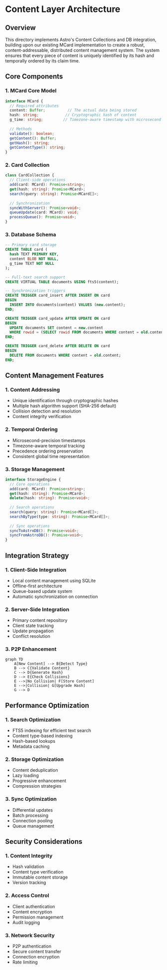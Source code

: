 # Content Layer Architecture

## Overview

This directory implements Astro's Content Collections and DB integration, building upon our existing MCard implementation to create a robust, content-addressable, distributed content management system. The system ensures that every piece of content is uniquely identified by its hash and temporally ordered by its claim time.

## Core Components

### 1. MCard Core Model
```typescript
interface MCard {
  // Required attributes
  content: Buffer;          // The actual data being stored
  hash: string;            // Cryptographic hash of content
  g_time: string;         // Timezone-aware timestamp with microsecond precision
  
  // Methods
  validate(): boolean;
  getContent(): Buffer;
  getHash(): string;
  getContentType(): string;
}
```

### 2. Card Collection
```typescript
class CardCollection {
  // Client-side operations
  add(card: MCard): Promise<string>;
  get(hash: string): Promise<MCard>;
  search(query: string): Promise<MCard[]>;
  
  // Synchronization
  syncWithServer(): Promise<void>;
  queueUpdate(card: MCard): void;
  processQueue(): Promise<void>;
}
```

### 3. Database Schema
```sql
-- Primary card storage
CREATE TABLE card (
  hash TEXT PRIMARY KEY,
  content BLOB NOT NULL,
  g_time TEXT NOT NULL
);

-- Full-text search support
CREATE VIRTUAL TABLE documents USING fts5(content);

-- Synchronization triggers
CREATE TRIGGER card_insert AFTER INSERT ON card 
BEGIN 
  INSERT INTO documents(content) VALUES (new.content); 
END;

CREATE TRIGGER card_update AFTER UPDATE ON card 
BEGIN 
  UPDATE documents SET content = new.content 
  WHERE rowid = (SELECT rowid FROM documents WHERE content = old.content LIMIT 1); 
END;

CREATE TRIGGER card_delete AFTER DELETE ON card 
BEGIN 
  DELETE FROM documents WHERE content = old.content; 
END;
```

## Content Management Features

### 1. Content Addressing
- Unique identification through cryptographic hashes
- Multiple hash algorithm support (SHA-256 default)
- Collision detection and resolution
- Content integrity verification

### 2. Temporal Ordering
- Microsecond-precision timestamps
- Timezone-aware temporal tracking
- Precedence ordering preservation
- Consistent global time representation

### 3. Storage Management
```typescript
interface StorageEngine {
  // Core operations
  add(card: MCard): Promise<string>;
  get(hash: string): Promise<MCard>;
  delete(hash: string): Promise<void>;
  
  // Search operations
  search(query: string): Promise<MCard[]>;
  searchByType(type: string): Promise<MCard[]>;
  
  // Sync operations
  syncToAstroDB(): Promise<void>;
  syncFromAstroDB(): Promise<void>;
}
```

## Integration Strategy

### 1. Client-Side Integration
- Local content management using SQLite
- Offline-first architecture
- Queue-based update system
- Automatic synchronization on connection

### 2. Server-Side Integration
- Primary content repository
- Client state tracking
- Update propagation
- Conflict resolution

### 3. P2P Enhancement
```mermaid
graph TD
    A[New Content] --> B{Detect Type}
    B --> C{Validate Content}
    C --> D{Generate Hash}
    D --> E{Check Collisions}
    E -->|No Collision| F[Store Content]
    E -->|Collision| G[Upgrade Hash]
    G --> D
```

## Performance Optimization

### 1. Search Optimization
- FTS5 indexing for efficient text search
- Content type-based indexing
- Hash-based lookups
- Metadata caching

### 2. Storage Optimization
- Content deduplication
- Lazy loading
- Progressive enhancement
- Compression strategies

### 3. Sync Optimization
- Differential updates
- Batch processing
- Connection pooling
- Queue management

## Security Considerations

### 1. Content Integrity
- Hash validation
- Content type verification
- Immutable content storage
- Version tracking

### 2. Access Control
- Client authentication
- Content encryption
- Permission management
- Audit logging

### 3. Network Security
- P2P authentication
- Secure content transfer
- Connection encryption
- Rate limiting

